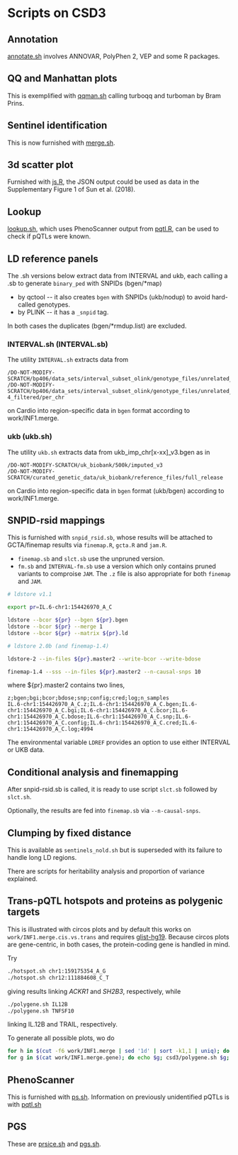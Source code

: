 # Scripts on CSD3

## Annotation

[annotate.sh](annotate.sh) involves ANNOVAR, PolyPhen 2, VEP and some R packages.

## QQ and Manhattan plots

This is exemplified with [qqman.sh](qqman.sh) calling turboqq and turboman by Bram Prins.

## Sentinel identification

This is now furnished with [merge.sh](merge.sh).

## 3d scatter plot

Furnished with [js.R](js.R), the JSON output could be used as data in the Supplementary Figure 1 of Sun et al. (2018).

## Lookup

[lookup.sh](lookup.sh), which uses PhenoScanner output from [pqtl.R](csd3/pqtl.R), can be used to check if pQTLs were known.

## LD reference panels

The .sh versions below extract data from INTERVAL and ukb, each calling a .sb to generate `binary_ped` with SNPIDs (bgen/*map)
* by qctool -- it also creates `bgen` with SNPIDs (ukb/nodup) to avoid hard-called genotypes.
* by PLINK -- it has a `_snpid` tag.

In both cases the duplicates (bgen/*rmdup.list) are excluded.

### INTERVAL.sh (INTERVAL.sb)

The utility `INTERVAL.sh` extracts data from  
```
/DO-NOT-MODIFY-SCRATCH/bp406/data_sets/interval_subset_olink/genotype_files/unrelated_4994_pihat_0.1875_autosomal_typed_only
/DO-NOT-MODIFY-SCRATCH/bp406/data_sets/interval_subset_olink/genotype_files/unrelated_4994_pihat_0.1875_autosomal_imputed_info_0.4_phwe_1e-4_filtered/per_chr
```
on Cardio into region-specific data in `bgen` format according to work/INF1.merge.

### ukb (ukb.sh)

The utility `ukb.sh` extracts data from ukb_imp_chr[x-xx]_v3.bgen as in
```
/DO-NOT-MODIFY-SCRATCH/uk_biobank/500k/imputed_v3
/DO-NOT-MODIFY-SCRATCH/curated_genetic_data/uk_biobank/reference_files/full_release
```
on Cardio into region-specific data in `bgen` format (ukb/bgen) according to work/INF1.merge.

## SNPID-rsid mappings

This is furnished with `snpid_rsid.sb`, whose results will be attached to GCTA/finemap results via `finemap.R`, `gcta.R` and `jam.R`.

* `finemap.sb` and `slct.sb` use the unpruned version.
* `fm.sb` and `INTERVAL-fm.sb` use a version which only contains pruned variants to comproise `JAM`. The `.z` file is also appropriate for both `finemap` and `JAM`.
```bash
# ldstore v1.1

export pr=IL.6-chr1:154426970_A_C

ldstore --bcor ${pr} --bgen ${pr}.bgen
ldstore --bcor ${pr} --merge 1
ldstore --bcor ${pr} --matrix ${pr}.ld

# ldstore 2.0b (and finemap-1.4)

ldstore-2 --in-files ${pr}.master2 --write-bcor --write-bdose

finemap-1.4 --sss --in-files ${pr}.master2 --n-causal-snps 10
```
where ${pr}.master2 contains two lines,
```
z;bgen;bgi;bcor;bdose;snp;config;cred;log;n_samples
IL.6-chr1:154426970_A_C.z;IL.6-chr1:154426970_A_C.bgen;IL.6-chr1:154426970_A_C.bgi;IL.6-chr1:154426970_A_C.bcor;IL.6-chr1:154426970_A_C.bdose;IL.6-chr1:154426970_A_C.snp;IL.6-chr1:154426970_A_C.config;IL.6-chr1:154426970_A_C.cred;IL.6-chr1:154426970_A_C.log;4994
```
The environmental variable `LDREF` provides an option to use either INTERVAL or UKB data.

## Conditional analysis and finemapping

After snpid-rsid.sb is called, it is ready to use script `slct.sb` followed by `slct.sh`.

Optionally, the results are fed into `finemap.sb` via `--n-causal-snps`.

## Clumping by fixed distance

This is available as `sentinels_nold.sh` but is superseded with its failure to handle long LD regions.

There are scripts for heritability analysis and proportion of variance explained.

## Trans-pQTL hotspots and proteins as polygenic targets

This is illustrated with circos plots and by default this works on `work/INF1.merge.cis.vs.trans` and requires [glist-hg19](glist-hg19).
Because circos plots are gene-centric, in both cases, the protein-coding gene is handled in mind.

Try
```bash
./hotspot.sh chr1:159175354_A_G
./hotspot.sh chr12:111884608_C_T
```
giving results linking *ACKR1* and *SH2B3*, respectively, while
```bash
./polygene.sh IL12B
./polygene.sh TNFSF10
```
linking IL.12B and TRAIL, respectively.

To generate all possible plots, wo do
```bash
for h in $(cut -f6 work/INF1.merge | sed '1d' | sort -k1,1 | uniq); do echo $h; csd3/hotspot.sh $h; done
for g in $(cat work/INF1.merge.gene); do echo $g; csd3/polygene.sh $g; done
```

## PhenoScanner

This is furnished with [ps.sh](ps.sh). Information on previously unidentified pQTLs is with [pqtl.sh](pqtl.sh)

## PGS

These are [prsice.sh](prsice.sh) and [pgs.sh](pgs.sh).
